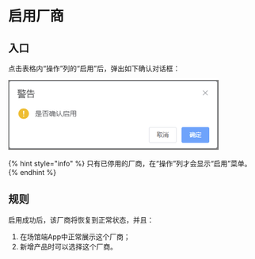 # 启用厂商

## 入口

点击表格内“操作”列的“启用”后，弹出如下确认对话框：

![启用厂商对话框](<../../../.gitbook/assets/image (12).png>)

{% hint style="info" %}
只有已停用的厂商，在“操作”列才会显示“启用”菜单。
{% endhint %}

## 规则

启用成功后，该厂商将恢复到正常状态，并且：

1. 在场馆端App中正常展示这个厂商；
2. 新增产品时可以选择这个厂商。

